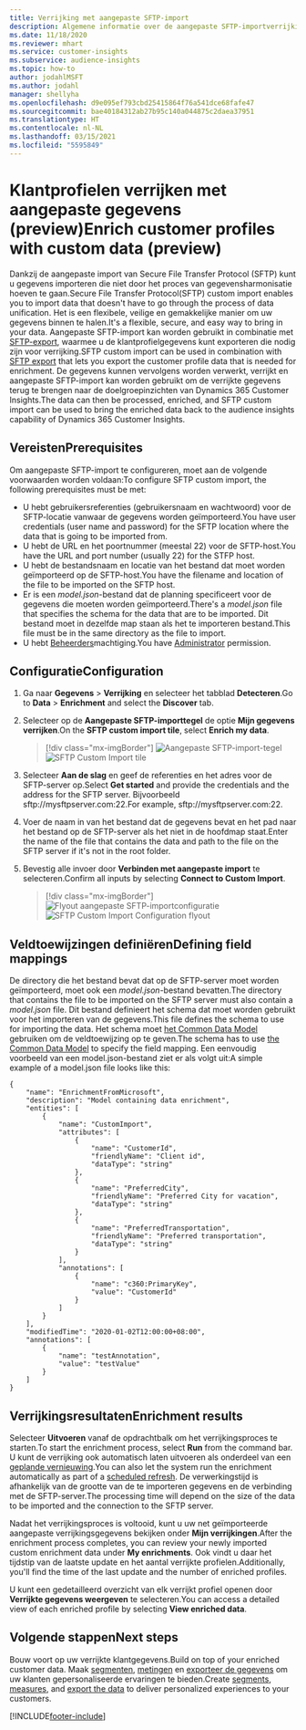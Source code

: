 ```yaml
---
title: Verrijking met aangepaste SFTP-import
description: Algemene informatie over de aangepaste SFTP-importverrijking.
ms.date: 11/18/2020
ms.reviewer: mhart
ms.service: customer-insights
ms.subservice: audience-insights
ms.topic: how-to
author: jodahlMSFT
ms.author: jodahl
manager: shellyha
ms.openlocfilehash: d9e095ef793cbd25415864f76a541dce68fafe47
ms.sourcegitcommit: bae40184312ab27b95c140a044875c2daea37951
ms.translationtype: HT
ms.contentlocale: nl-NL
ms.lasthandoff: 03/15/2021
ms.locfileid: "5595849"
---
```

# <a name="enrich-customer-profiles-with-custom-data-preview"></a><span data-ttu-id="be31a-103">Klantprofielen verrijken met aangepaste gegevens (preview)</span><span class="sxs-lookup"><span data-stu-id="be31a-103">Enrich customer profiles with custom data (preview)</span></span>

<span data-ttu-id="be31a-104">Dankzij de aangepaste import van Secure File Transfer Protocol (SFTP) kunt u gegevens importeren die niet door het proces van gegevensharmonisatie hoeven te gaan.</span><span class="sxs-lookup"><span data-stu-id="be31a-104">Secure File Transfer Protocol(SFTP) custom import enables you to import data that doesn't have to go through the process of data unification.</span></span> <span data-ttu-id="be31a-105">Het is een flexibele, veilige en gemakkelijke manier om uw gegevens binnen te halen.</span><span class="sxs-lookup"><span data-stu-id="be31a-105">It's a flexible, secure, and easy way to bring in your data.</span></span> <span data-ttu-id="be31a-106">Aangepaste SFTP-import kan worden gebruikt in combinatie met [SFTP-export](export-sftp.md), waarmee u de klantprofielgegevens kunt exporteren die nodig zijn voor verrijking.</span><span class="sxs-lookup"><span data-stu-id="be31a-106">SFTP custom import can be used in combination with [SFTP export](export-sftp.md) that lets you export the customer profile data that is needed for enrichment.</span></span> <span data-ttu-id="be31a-107">De gegevens kunnen vervolgens worden verwerkt, verrijkt en aangepaste SFTP-import kan worden gebruikt om de verrijkte gegevens terug te brengen naar de doelgroepinzichten van Dynamics 365 Customer Insights.</span><span class="sxs-lookup"><span data-stu-id="be31a-107">The data can then be processed, enriched, and SFTP custom import can be used to bring the enriched data back to the audience insights capability of Dynamics 365 Customer Insights.</span></span>

## <a name="prerequisites"></a><span data-ttu-id="be31a-108">Vereisten</span><span class="sxs-lookup"><span data-stu-id="be31a-108">Prerequisites</span></span>

<span data-ttu-id="be31a-109">Om aangepaste SFTP-import te configureren, moet aan de volgende voorwaarden worden voldaan:</span><span class="sxs-lookup"><span data-stu-id="be31a-109">To configure SFTP custom import, the following prerequisites must be met:</span></span>

- <span data-ttu-id="be31a-110">U hebt gebruikersreferenties (gebruikersnaam en wachtwoord) voor de SFTP-locatie vanwaar de gegevens worden geïmporteerd.</span><span class="sxs-lookup"><span data-stu-id="be31a-110">You have user credentials (user name and password) for the SFTP location where the data that is going to be imported from.</span></span>
- <span data-ttu-id="be31a-111">U hebt de URL en het poortnummer (meestal 22) voor de SFTP-host.</span><span class="sxs-lookup"><span data-stu-id="be31a-111">You have the URL and port number (usually 22) for the STFP host.</span></span>
- <span data-ttu-id="be31a-112">U hebt de bestandsnaam en locatie van het bestand dat moet worden geïmporteerd op de SFTP-host.</span><span class="sxs-lookup"><span data-stu-id="be31a-112">You have the filename and location of the file to be imported on the SFTP host.</span></span>
- <span data-ttu-id="be31a-113">Er is een *model.json*-bestand dat de planning specificeert voor de gegevens die moeten worden geïmporteerd.</span><span class="sxs-lookup"><span data-stu-id="be31a-113">There's a *model.json* file that specifies the schema for the data that are to be imported.</span></span> <span data-ttu-id="be31a-114">Dit bestand moet in dezelfde map staan als het te importeren bestand.</span><span class="sxs-lookup"><span data-stu-id="be31a-114">This file must be in the same directory as the file to import.</span></span>
- <span data-ttu-id="be31a-115">U hebt [Beheerders](permissions.md#administrator)machtiging.</span><span class="sxs-lookup"><span data-stu-id="be31a-115">You have [Administrator](permissions.md#administrator) permission.</span></span>

## <a name="configuration"></a><span data-ttu-id="be31a-116">Configuratie</span><span class="sxs-lookup"><span data-stu-id="be31a-116">Configuration</span></span>

1. <span data-ttu-id="be31a-117">Ga naar **Gegevens** > **Verrijking** en selecteer het tabblad **Detecteren**.</span><span class="sxs-lookup"><span data-stu-id="be31a-117">Go to **Data** > **Enrichment** and select the **Discover** tab.</span></span>

1. <span data-ttu-id="be31a-118">Selecteer op de **Aangepaste SFTP-importtegel** de optie **Mijn gegevens verrijken**.</span><span class="sxs-lookup"><span data-stu-id="be31a-118">On the **SFTP custom import tile**, select **Enrich my data**.</span></span>

   > [!div class="mx-imgBorder"]
   > <span data-ttu-id="be31a-119">![Aangepaste SFTP-import-tegel](media/SFTP_Custom_Import_tile.png "Aangepaste SFTP-import-tegel")</span><span class="sxs-lookup"><span data-stu-id="be31a-119">![SFTP Custom Import tile](media/SFTP_Custom_Import_tile.png "SFTP Custom Import tile")</span></span>

1. <span data-ttu-id="be31a-120">Selecteer **Aan de slag** en geef de referenties en het adres voor de SFTP-server op.</span><span class="sxs-lookup"><span data-stu-id="be31a-120">Select **Get started** and provide the credentials and the address for the SFTP server.</span></span> <span data-ttu-id="be31a-121">Bijvoorbeeld sftp://mysftpserver.com:22.</span><span class="sxs-lookup"><span data-stu-id="be31a-121">For example, sftp://mysftpserver.com:22.</span></span>

1. <span data-ttu-id="be31a-122">Voer de naam in van het bestand dat de gegevens bevat en het pad naar het bestand op de SFTP-server als het niet in de hoofdmap staat.</span><span class="sxs-lookup"><span data-stu-id="be31a-122">Enter the name of the file that contains the data and path to the file on the SFTP server if it's not in the root folder.</span></span>

1. <span data-ttu-id="be31a-123">Bevestig alle invoer door **Verbinden met aangepaste import** te selecteren.</span><span class="sxs-lookup"><span data-stu-id="be31a-123">Confirm all inputs by selecting **Connect to Custom Import**.</span></span>

   > [!div class="mx-imgBorder"]
   > <span data-ttu-id="be31a-124">![Flyout aangepaste SFTP-importconfiguratie](media/SFTP_Custom_Import_Configuration_flyout.png "Flyout aangepaste SFTP-importconfiguratie")</span><span class="sxs-lookup"><span data-stu-id="be31a-124">![SFTP Custom Import Configuration flyout](media/SFTP_Custom_Import_Configuration_flyout.png "SFTP Custom Import Configuration flyout")</span></span>

## <a name="defining-field-mappings"></a><span data-ttu-id="be31a-125">Veldtoewijzingen definiëren</span><span class="sxs-lookup"><span data-stu-id="be31a-125">Defining field mappings</span></span> 

<span data-ttu-id="be31a-126">De directory die het bestand bevat dat op de SFTP-server moet worden geïmporteerd, moet ook een *model.json*-bestand bevatten.</span><span class="sxs-lookup"><span data-stu-id="be31a-126">The directory that contains the file to be imported on the SFTP server must also contain a *model.json* file.</span></span> <span data-ttu-id="be31a-127">Dit bestand definieert het schema dat moet worden gebruikt voor het importeren van de gegevens.</span><span class="sxs-lookup"><span data-stu-id="be31a-127">This file defines the schema to use for importing the data.</span></span> <span data-ttu-id="be31a-128">Het schema moet [het Common Data Model](/common-data-model/) gebruiken om de veldtoewijzing op te geven.</span><span class="sxs-lookup"><span data-stu-id="be31a-128">The schema has to use [the Common Data Model](/common-data-model/) to specify the field mapping.</span></span> <span data-ttu-id="be31a-129">Een eenvoudig voorbeeld van een model.json-bestand ziet er als volgt uit:</span><span class="sxs-lookup"><span data-stu-id="be31a-129">A simple example of a model.json file looks like this:</span></span>

```
{
    "name": "EnrichmentFromMicrosoft",
    "description": "Model containing data enrichment",
    "entities": [
        {
            "name": "CustomImport",
            "attributes": [
                {
                    "name": "CustomerId",
                    "friendlyName": "Client id",
                    "dataType": "string"
                },
                {
                    "name": "PreferredCity",
                    "friendlyName": "Preferred City for vacation",
                    "dataType": "string"
                },
                {
                    "name": "PreferredTransportation",
                    "friendlyName": "Preferred transportation",
                    "dataType": "string"
                }
            ],
            "annotations": [
                {
                    "name": "c360:PrimaryKey",
                    "value": "CustomerId"
                }
            ]
        }
    ],
    "modifiedTime": "2020-01-02T12:00:00+08:00",
    "annotations": [
        {
            "name": "testAnnotation",
            "value": "testValue"
        }
    ]
}
```

## <a name="enrichment-results"></a><span data-ttu-id="be31a-130">Verrijkingsresultaten</span><span class="sxs-lookup"><span data-stu-id="be31a-130">Enrichment results</span></span>

<span data-ttu-id="be31a-131">Selecteer **Uitvoeren** vanaf de opdrachtbalk om het verrijkingsproces te starten.</span><span class="sxs-lookup"><span data-stu-id="be31a-131">To start the enrichment process, select **Run** from the command bar.</span></span> <span data-ttu-id="be31a-132">U kunt de verrijking ook automatisch laten uitvoeren als onderdeel van een [geplande vernieuwing](system.md#schedule-tab).</span><span class="sxs-lookup"><span data-stu-id="be31a-132">You can also let the system run the enrichment automatically as part of a [scheduled refresh](system.md#schedule-tab).</span></span> <span data-ttu-id="be31a-133">De verwerkingstijd is afhankelijk van de grootte van de te importeren gegevens en de verbinding met de SFTP-server.</span><span class="sxs-lookup"><span data-stu-id="be31a-133">The processing time will depend on the size of the data to be imported and the connection to the SFTP server.</span></span>

<span data-ttu-id="be31a-134">Nadat het verrijkingsproces is voltooid, kunt u uw net geïmporteerde aangepaste verrijkingsgegevens bekijken onder **Mijn verrijkingen**.</span><span class="sxs-lookup"><span data-stu-id="be31a-134">After the enrichment process completes, you can review your newly imported custom enrichment data under **My enrichments**.</span></span> <span data-ttu-id="be31a-135">Ook vindt u daar het tijdstip van de laatste update en het aantal verrijkte profielen.</span><span class="sxs-lookup"><span data-stu-id="be31a-135">Additionally, you'll find the time of the last update and the number of enriched profiles.</span></span>

<span data-ttu-id="be31a-136">U kunt een gedetailleerd overzicht van elk verrijkt profiel openen door **Verrijkte gegevens weergeven** te selecteren.</span><span class="sxs-lookup"><span data-stu-id="be31a-136">You can access a detailed view of each enriched profile by selecting **View enriched data**.</span></span>

## <a name="next-steps"></a><span data-ttu-id="be31a-137">Volgende stappen</span><span class="sxs-lookup"><span data-stu-id="be31a-137">Next steps</span></span>

<span data-ttu-id="be31a-138">Bouw voort op uw verrijkte klantgegevens.</span><span class="sxs-lookup"><span data-stu-id="be31a-138">Build on top of your enriched customer data.</span></span> <span data-ttu-id="be31a-139">Maak [segmenten](segments.md), [metingen](measures.md) en [exporteer de gegevens](export-destinations.md) om uw klanten gepersonaliseerde ervaringen te bieden.</span><span class="sxs-lookup"><span data-stu-id="be31a-139">Create [segments](segments.md), [measures](measures.md), and [export the data](export-destinations.md) to deliver personalized experiences to your customers.</span></span>




[!INCLUDE[footer-include](../includes/footer-banner.md)]